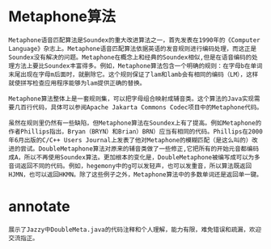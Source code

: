 # Metaphone算法

    Metaphone语音匹配算法是Soundex的重大改进算法之一，首先发表在1990年的《Computer Language》杂志上。Metaphone语音匹配算法依据英语的发音规则进行编码处理，而这正是Soundex没有解决的问题。Metaphone在概念上和经典的Soundex相似,但是在语音编码的处理方法上要比Soundex丰富得多。例如，Metaphone算法包含一个明确的规则：在字母b在单词末尾出现在字母m后面时，就删除它。这个规则保证了lam和lamb会有相同的编码（LM），这样就使拼写检查应用程序能够为lam提供正确的替换。

    Metaphone算法整体上是一套规则集，可以把字母组合映射成辅音类。这个算法的Java实现需要几百行代码，具体可以参阅Apache Jakarta Commons Codec项目中的Metaphone代码。

    虽然在规则里仍然有一些缺陷，但Metaphone算法在Soundex上有了提高。例如Metaphone的作者Phillips指出，Bryan（BRYN）和Brian）BRN）应当有相同的代码。Phillips在2000年6月出版的C/C++ Users Journal上发表了他对Metaphone的模糊匹配（是这么叫的）改进的尝试。DoubleMetaphone算法对原来的辅音类做了一些修正,它把所有的开始元音都编码成A，所以不再使用Soundex算法。更加根本的变化是，DoubleMetaphone被编写成可以为多音词返回不同的代码。例如，hegemony中的g可以发轻声，也可以发重音，所以算法既返回HJMN，也可以返回HKMN。除了这些例子之外，Metaphone算法中的多数单词还是返回单一键。



# annotate

    展示了Jazzy中DoubleMeta.java的代码注释和个人理解，能力有限，难免错误和疏漏，欢迎交流指正。
